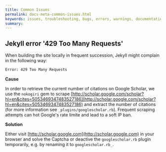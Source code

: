 ```yaml
---
title: Common Issues
permalink: docs-meta-common-issues.html
keywords: issues, troubleshooting, bugs, errors, warnings, documentation, jekyll, build locally
summary:
---
```


## Jekyll error '429 Too Many Requests'

When building the site locally in frequent succession, Jekyll might complain in the following way:

```txt
Error: 429 Too Many Requests
```

**Cause**

In order to retrieve the current number of citations on Google Scholar, we use the `nokogiri` gem to scrape [http://scholar.google.com/scholar?hl=en&cites=5053469347483527186](http://scholar.google.com/scholar?hl=en&cites=5053469347483527186) and extract the number of citations (for more information see `_plugins/googlescholar.rb`). Frequent scraping attempts can hot Google's rate limite and lead to a soft IP ban.

**Solution**

Either visit [http://scholar.google.com](http://scholar.google.com) in your browser and solve the Captcha or deactive the `googlescholar.rb` plugin temporarily, e.g. by renaming it to `googlescholar.rb_`.

